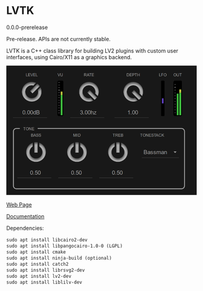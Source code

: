 # LVTK

0.0.0-prerelease

Pre-release. APIs are not currently stable.

LVTK is a C++ class library for building LV2 plugins with custom user interfaces, using Cairo/X11 as a graphics backend.

![](website/public/img/SamplePlugin.png)


[Web Page](https://rerdavies.github.io/lvtk)

[Documentation](https://rerdavies.github.io/lvtk#/documentation)


Dependencies:

```
sudo apt install libcairo2-dev
sudo apt install libpangocairo-1.0-0 (LGPL)
sudo apt install cmake
sudo apt install ninja-build (optional)
sudo apt install catch2
sudo apt install librsvg2-dev
sudo apt install lv2-dev
sudo apt install liblilv-dev
```